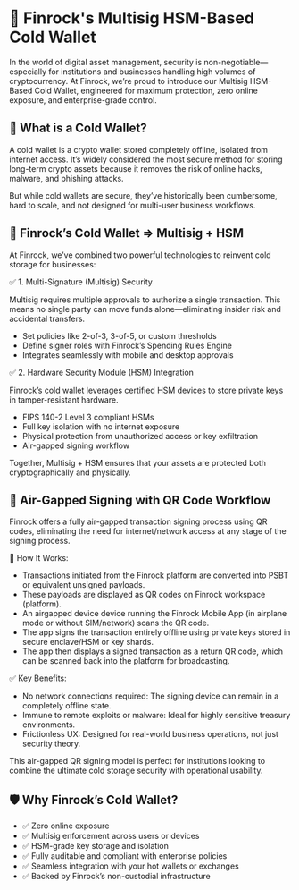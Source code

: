 # 🔐 Finrock's Multisig HSM-Based Cold Wallet
In the world of digital asset management, security is non-negotiable—especially for institutions and businesses handling high volumes of cryptocurrency. At Finrock, we’re proud to introduce our Multisig HSM-Based Cold Wallet, engineered for maximum protection, zero online exposure, and enterprise-grade control.

## 🧱 What is a Cold Wallet?
A cold wallet is a crypto wallet stored completely offline, isolated from internet access. It’s widely considered the most secure method for storing long-term crypto assets because it removes the risk of online hacks, malware, and phishing attacks.

But while cold wallets are secure, they’ve historically been cumbersome, hard to scale, and not designed for multi-user business workflows.

## 🔐 Finrock’s Cold Wallet => Multisig + HSM
At Finrock, we’ve combined two powerful technologies to reinvent cold storage for businesses:

✅ 1. Multi-Signature (Multisig) Security

Multisig requires multiple approvals to authorize a single transaction. This means no single party can move funds alone—eliminating insider risk and accidental transfers.
- Set policies like 2-of-3, 3-of-5, or custom thresholds
- Define signer roles with Finrock’s Spending Rules Engine
- Integrates seamlessly with mobile and desktop approvals

✅ 2. Hardware Security Module (HSM) Integration

Finrock’s cold wallet leverages certified HSM devices to store private keys in tamper-resistant hardware.
- FIPS 140-2 Level 3 compliant HSMs
- Full key isolation with no internet exposure
- Physical protection from unauthorized access or key exfiltration
- Air-gapped signing workflow

Together, Multisig + HSM ensures that your assets are protected both cryptographically and physically.

## 📴 Air-Gapped Signing with QR Code Workflow
Finrock offers a fully air-gapped transaction signing process using QR codes, eliminating the need for internet/network access at any stage of the signing process.

🔐 How It Works:
- Transactions initiated from the Finrock platform are converted into PSBT or equivalent unsigned payloads.
- These payloads are displayed as QR codes on Finrock workspace (platform).
- An airgapped device device running the Finrock Mobile App (in airplane mode or without SIM/network) scans the QR code.
- The app signs the transaction entirely offline using private keys stored in secure enclave/HSM or key shards.
- The app then displays a signed transaction as a return QR code, which can be scanned back into the platform for broadcasting.

✅ Key Benefits:
- No network connections required: The signing device can remain in a completely offline state.
- Immune to remote exploits or malware: Ideal for highly sensitive treasury environments.
- Frictionless UX: Designed for real-world business operations, not just security theory.

This air-gapped QR signing model is perfect for institutions looking to combine the ultimate cold storage security with operational usability.

## 🛡️ Why Finrock’s Cold Wallet?
- ✅ Zero online exposure
- ✅ Multisig enforcement across users or devices
- ✅ HSM-grade key storage and isolation
- ✅ Fully auditable and compliant with enterprise policies
- ✅ Seamless integration with your hot wallets or exchanges
- ✅ Backed by Finrock’s non-custodial infrastructure

